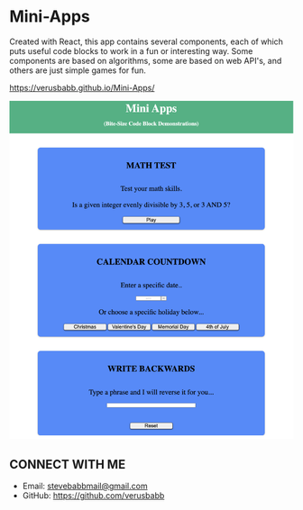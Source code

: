 # Mini-Apps

Created with React, this app contains several components, each of which puts useful code blocks to work in a fun or interesting way.  Some components are based on algorithms, some are based on web API's, and others are just simple games for fun.

https://verusbabb.github.io/Mini-Apps/

![](https://github.com/verusbabb/Mini-Apps/blob/master/public/mini-apps.png)

## CONNECT WITH ME
- Email: stevebabbmail@gmail.com
- GitHub: https://github.com/verusbabb
